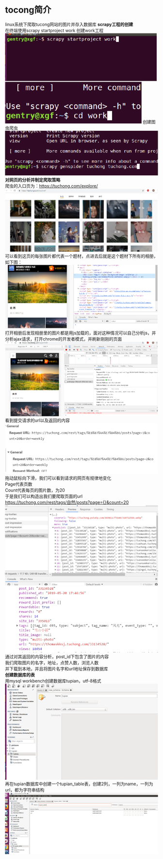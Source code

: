 # tocong简介
linux系统下爬取tucong网站的图片并存入数据库
**scrapy工程的创建**  
在终端使用scrapy startproject work 创建work工程  
![创建工程](https://github.com/Ccxcui/tocong/blob/main/show/%E5%9B%BE%E7%89%871.png)  
![打开工程](https://github.com/Ccxcui/tocong/blob/main/show/%E5%9B%BE%E7%89%872.png)
创建图虫爬虫  
![图虫爬虫](https://github.com/Ccxcui/tocong/blob/main/show/%E5%9B%BE%E7%89%873.png)
**对网页的分析并制定爬取策略**  
爬虫的入口页为：https://tuchong.com/explore/  
![网页入口](https://github.com/Ccxcui/tocong/blob/main/show/%E5%9B%BE%E7%89%874.png)
可以看到这页的每张图片都代表一个题材，点进去后就是这个题材下所有的相册，如下图：  
![网页结构](https://github.com/Ccxcui/tocong/blob/main/show/%E5%9B%BE%E7%89%875.png)
打开相册后发现相册里的图片都是用js加载的，面对这种情况可以自己分析js，并分析ajax请求，打开chrome的开发者模式，并刷新刚刚的页面  
![网页刷新后](https://github.com/Ccxcui/tocong/blob/main/show/%E5%9B%BE%E7%89%876.png)
看到提交请求的url以及返回的内容  
![url](https://github.com/Ccxcui/tocong/blob/main/show/%E5%9B%BE%E7%89%877.PNG)
拖动鼠标向下滑，我们可以看到请求的网页有规律地变化  
Page代表页数  
Count代表每页的图片数，为20  
于是我们可以构造出我们要爬取页面的url  
https://tuchong.com/rest/tags/自然/posts?page={}&count=20  
![url-2](https://github.com/Ccxcui/tocong/blob/main/show/%E5%9B%BE%E7%89%878.png)
![url-3](https://github.com/Ccxcui/tocong/blob/main/show/%E5%9B%BE%E7%89%879.png)
通过对其返回的内容分析，post_id下包含了图片的内容  
我们爬取图片的名字，地址，点赞人数，浏览人数  
并下载到本地，并且将图片名字和url地址保存到数据库  
**创建数据库的表**  
用mysql workbench创建数据库tupian，utf-8格式  
![sql-1](https://github.com/Ccxcui/tocong/blob/main/show/%E5%9B%BE%E7%89%8710.png)
再在tupian数据库中创建一个tupian_table表，创建2列，一列为name，一列为url，都为字符串结构  
![sql-2](https://github.com/Ccxcui/tocong/blob/main/show/%E5%9B%BE%E7%89%8711.png)
